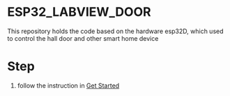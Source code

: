 # ESP32_LABVIEW_DOOR
This repository holds the code based on the hardware esp32D, which used to control the hall door and other smart home device

# Step

1. follow the instruction in [Get Started](https://docs.espressif.com/projects/esp-idf/en/latest/versions.html)
